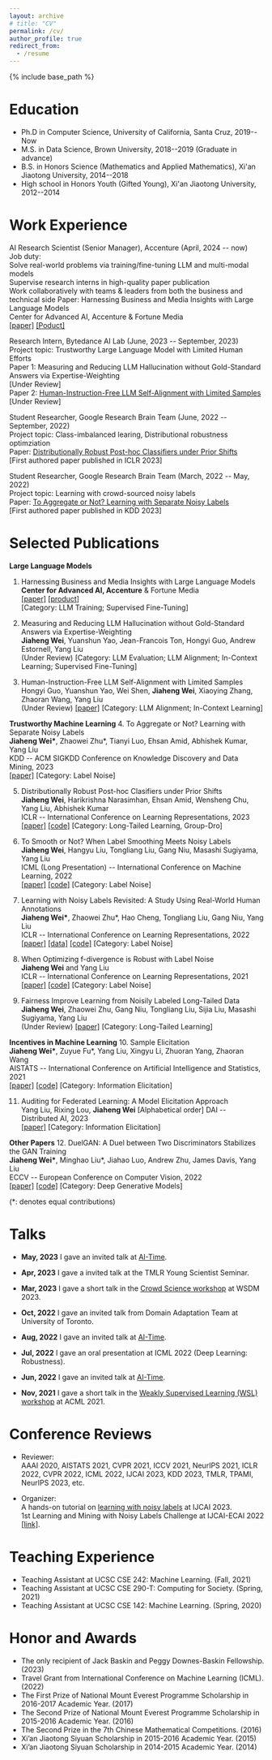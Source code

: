 ```yaml
---
layout: archive
# title: "CV"
permalink: /cv/
author_profile: true
redirect_from:
  - /resume
---
```


{% include base_path %}

Education
======
* Ph.D in Computer Science, University of California, Santa Cruz, 2019--Now
* M.S. in Data Science, Brown University, 2018--2019  (Graduate in advance)
* B.S. in Honors Science (Mathematics and Applied Mathematics), Xi'an Jiaotong University, 2014--2018
* High school in Honors Youth (Gifted Young), Xi'an Jiaotong University, 2012--2014

Work Experience
======
AI Research Scientist (Senior Manager), Accenture (April, 2024 -- now)       
Job duty:       
Solve real-world problems via training/fine-tuning LLM and multi-modal models       
Supervise research interns in high-quality paper publication       
Work collaboratively with teams & leaders from both the business and technical side
Paper: Harnessing Business and Media Insights with Large Language Models             
Center for Advanced AI, Accenture & Fortune Media                
[[paper]](https://arxiv.org/abs/2406.06559)  [[Poduct]](https://fortune.com/analytics)                 

Research Intern, Bytedance AI Lab (June, 2023 -- September, 2023)      
Project topic: Trustworthy Large Language Model with Limited Human Efforts       
Paper 1: Measuring and Reducing LLM Hallucination without Gold-Standard Answers via Expertise-Weighting      
[Under Review]      
Paper 2: [Human-Instruction-Free LLM Self-Alignment with Limited Samples](https://arxiv.org/abs/2401.06785)      
[Under Review]

Student Researcher, Google Research Brain Team (June, 2022 -- September, 2022)               
Project topic: Class-imbalanced learing, Distributional robustness optimziation      
Paper: [Distributionally Robust Post-hoc Classifiers under Prior Shifts](https://openreview.net/forum?id=3KUfbI9_DQE)      
[First authored paper published in ICLR 2023]

Student Researcher, Google Research Brain Team (March, 2022 -- May, 2022)               
Project topic: Learning with crowd-sourced noisy labels      
Paper: [To Aggregate or Not? Learning with Separate Noisy Labels](https://arxiv.org/abs/2206.07181)      
[First authored paper published in KDD 2023]

Selected Publications
======
**Large Language Models**
1.  Harnessing Business and Media Insights with Large Language Models             
**Center for Advanced AI, Accenture** & Fortune Media                
[[paper]](https://arxiv.org/abs/2406.06559)  [[product]](https://fortune.com/analytics)                 
[Category: LLM Training; Supervised Fine-Tuning]            

2.  Measuring and Reducing LLM Hallucination without Gold-Standard Answers via Expertise-Weighting             
**Jiaheng Wei**, Yuanshun Yao, Jean-Francois Ton, Hongyi Guo, Andrew Estornell, Yang Liu                
(Under Review) [Category: LLM Evaluation; LLM Alignment; In-Context Learning; Supervised Fine-Tuning]            

3.  Human-Instruction-Free LLM Self-Alignment with Limited Samples               
Hongyi Guo, Yuanshun Yao, Wei Shen, **Jiaheng Wei**, Xiaoying Zhang, Zhaoran Wang, Yang Liu                
(Under Review) [[paper]](https://arxiv.org/abs/2401.06785) [Category: LLM Alignment; In-Context Learning]            

**Trustworthy Machine Learning**
4.  To Aggregate or Not? Learning with Separate Noisy Labels             
**Jiaheng Wei\***, Zhaowei Zhu\*, Tianyi Luo, Ehsan Amid, Abhishek Kumar, Yang Liu               
KDD -- ACM SIGKDD Conference on Knowledge Discovery and Data Mining, 2023               
[[paper]](https://dl.acm.org/doi/10.1145/3580305.3599522) [Category: Label Noise]            

5.  Distributionally Robust Post-hoc Clasifiers under Prior Shifts               
**Jiaheng Wei**, Harikrishna Narasimhan, Ehsan Amid, Wensheng Chu, Yang Liu, Abhishek Kumar               
ICLR -- International Conference on Learning Representations, 2023              
[[paper]](https://openreview.net/forum?id=3KUfbI9_DQE)  [[code]](https://github.com/weijiaheng/Drops) [Category: Long-Tailed Learning, Group-Dro] 

6.  To Smooth or Not? When Label Smoothing Meets Noisy Labels             
**Jiaheng Wei**, Hangyu Liu, Tongliang Liu, Gang Niu, Masashi Sugiyama, Yang Liu               
ICML (Long Presentation) -- International Conference on Machine Learning, 2022                
[[paper]](https://proceedings.mlr.press/v162/wei22b)  [[code]](https://github.com/UCSC-REAL/negative-label-smoothing) [Category: Label Noise]

7.	Learning with Noisy Labels Revisited: A Study Using Real-World Human Annotations           
**Jiaheng Wei\***, Zhaowei Zhu\*, Hao Cheng, Tongliang Liu, Gang Niu, Yang Liu           
ICLR -- International Conference on Learning Representations, 2022           
[[paper]](https://openreview.net/forum?id=TBWA6PLJZQm&referrer=%5BAuthor%20Console%5D(%2Fgroup%3Fid%3DICLR.cc%2F2022%2FConference%2FAuthors%23your-submissions))  [[data]](http://noisylabels.com/)  [[code]](https://github.com/UCSC-REAL/cifar-10-100n) [Category: Label Noise]       

8.  When Optimizing f-divergence is Robust with Label Noise                 
**Jiaheng Wei** and Yang Liu            
ICLR -- International Conference on Learning Representations, 2021               
[[paper]](https://openreview.net/forum?id=WesiCoRVQ15)  [[code]](https://github.com/weijiaheng/Robust-f-divergence-measures) [Category: Label Noise]

9.  Fairness Improve Learning from Noisily Labeled Long-Tailed Data             
**Jiaheng Wei**, Zhaowei Zhu, Gang Niu, Tongliang Liu, Sijia Liu, Masashi Sugiyama, Yang Liu               
(Under Review) [[paper]](https://arxiv.org/abs/2303.12291) [Category: Long-Tailed Learning]    

**Incentives in Machine Learning**
10.	Sample Elicitation           
**Jiaheng Wei\***, Zuyue Fu*, Yang Liu, Xingyu Li, Zhuoran Yang, Zhaoran Wang           
AISTATS -- International Conference on Artificial Intelligence and Statistics, 2021           
[[paper]](https://proceedings.mlr.press/v130/wei21c)  [[code]](https://github.com/weijiaheng/Credible-sample-elicitation) [Category: Information Elicitation]

11.	Auditing for Federated Learning: A Model Elicitation Approach           
Yang Liu, Rixing Lou, **Jiaheng Wei** [Alphabetical order]
DAI -- Distributed AI, 2023               
[[paper]](https://dl.acm.org/doi/abs/10.1145/3627676.3627683) [Category: Information Elicitation]     

**Other Papers**
12.	DuelGAN: A Duel between Two Discriminators Stabilizes the GAN Training           
**Jiaheng Wei\***, Minghao Liu\*, Jiahao Luo, Andrew Zhu, James Davis, Yang Liu               
ECCV -- European Conference on Computer Vision, 2022            
[[paper]](https://www.ecva.net/papers/eccv_2022/papers_ECCV/papers/136830290.pdf)  [[code]](https://github.com/UCSC-REAL/DuelGAN) [Category: Deep Generative Models]           

(\*: denotes equal contributions)  


Talks
======
* **May, 2023** I gave an invited talk at [AI-Time](http://www.aitime.cn/). 

* **Apr, 2023** I gave a invited talk at the TMLR Young Scientist Seminar. 

* **Mar, 2023** I gave a short talk in the [Crowd Science workshop](https://toloka.ai/events/wsdm-2023/) at WSDM 2023. 

* **Oct, 2022** I gave an invited talk from Domain Adaptation Team at University of Toronto.

* **Aug, 2022** I gave an invited talk at [AI-Time](http://www.aitime.cn/). 

* **Jul, 2022** I gave an oral presentation at ICML 2022 (Deep Learning: Robustness). 

* **Jun, 2022** I gave an invited talk at [AI-Time](http://www.aitime.cn/). 

* **Nov, 2021** I gave a short talk in the [Weakly Supervised Learning (WSL) workshop](https://wsl-workshop.github.io/acml21.html) at ACML 2021. 
  
Conference Reviews
======
* Reviewer:            
AAAI 2020, AISTATS 2021, CVPR 2021, ICCV 2021, NeurIPS 2021, ICLR 2022, CVPR 2022, ICML 2022, IJCAI 2023, KDD 2023, TMLR, TPAMI, NeurIPS 2023, etc.

* Organizer:            
A hands-on tutorial on [learning with noisy labels](https://sites.google.com/ucsc.edu/tutorial-noisylabels/home) at IJCAI 2023.            
1st Learning and Mining with Noisy Labels Challenge at IJCAI-ECAI 2022 [[link]](http://ucsc-real.soe.ucsc.edu:1995/).

Teaching Experience
======
* Teaching Assistant at UCSC CSE 242: Machine Learning.  (Fall, 2021)      
* Teaching Assistant at UCSC CSE 290-T: Computing for Society.  (Spring, 2021)
* Teaching Assistant at UCSC CSE 142: Machine Learning.  (Spring, 2020)

Honor and Awards
======
* The only recipient of Jack Baskin and Peggy Downes-Baskin Fellowship. (2023)
* Travel Grant from International Conference on Machine Learning (ICML).  (2022)
* The First Prize of National Mount Everest Programme Scholarship in 2016-2017 Academic Year.  (2017)
* The Second Prize of National Mount Everest Programme Scholarship in 2015-2016 Academic Year.  (2016)
* The Second Prize in the 7th Chinese Mathematical Competitions.  (2016)
* Xi’an Jiaotong Siyuan Scholarship in 2015-2016 Academic Year.  (2015)
* Xi’an Jiaotong Siyuan Scholarship in 2014-2015 Academic Year.  (2014)
